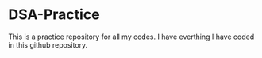 # DSA-Practice
This is a practice repository for all my codes.
I have everthing I have coded in this github repository.
